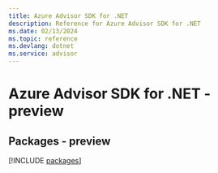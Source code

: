 ```yaml
---
title: Azure Advisor SDK for .NET
description: Reference for Azure Advisor SDK for .NET
ms.date: 02/13/2024
ms.topic: reference
ms.devlang: dotnet
ms.service: advisor
---
```

# Azure Advisor SDK for .NET - preview
## Packages - preview
[!INCLUDE [packages](advisor-index.md)]